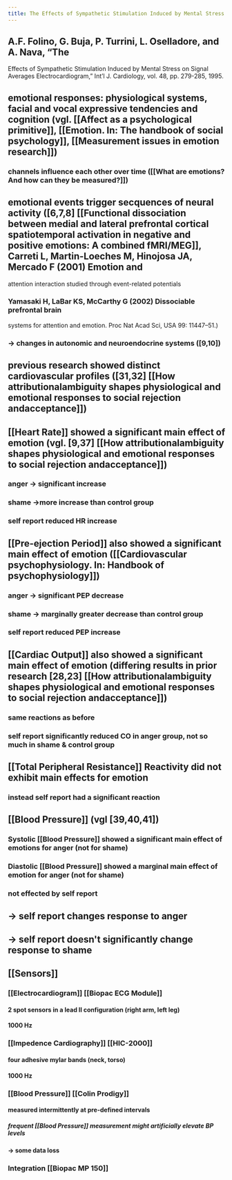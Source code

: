 ```yaml
---
title: The Effects of Sympathetic Stimulation Induced by Mental Stress on Signal Averages Electrocardiogram
---
```


## A.F. Folino, G. Buja, P. Turrini, L. Oselladore, and A. Nava, “The
Effects of Sympathetic Stimulation Induced by Mental Stress on
Signal Averages Electrocardiogram,” Int’l J. Cardiology, vol. 48,
pp. 279-285, 1995.
## emotional responses: physiological systems, facial and vocal expressive tendencies and cognition (vgl. [[Affect as a psychological primitive]], [[Emotion. In: The handbook of social psychology]], [[Measurement issues in emotion research]])
### channels influence each other over time ([[What are emotions? And how can they be measured?]])
## emotional events trigger secquences of neural activity ([6,7,8] [[Functional dissociation between medial and lateral prefrontal cortical spatiotemporal activation in negative and positive emotions: A combined fMRI/MEG]], Carreti L, Martin-Loeches M, Hinojosa JA, Mercado F (2001) Emotion and
attention interaction studied through event-related potentials
### Yamasaki H, LaBar KS, McCarthy G (2002) Dissociable prefrontal brain
systems for attention and emotion. Proc Nat Acad Sci, USA 99: 11447–51.)
### -> changes in autonomic and neuroendocrine systems ([9,10])
## previous research showed distinct cardiovascular profiles ([31,32] [[How attributionalambiguity shapes physiological and emotional responses to social rejection andacceptance]])
## [[Heart Rate]] showed a significant main effect of emotion (vgl. [9,37] [[How attributionalambiguity shapes physiological and emotional responses to social rejection andacceptance]])
### anger -> significant increase
### shame ->more  increase than control group
### self report reduced HR increase
## [[Pre-ejection Period]] also showed a significant main effect of emotion ([[Cardiovascular psychophysiology. In: Handbook of psychophysiology]])
### anger -> significant PEP decrease
### shame -> marginally greater decrease than control group
### self report reduced PEP increase
## [[Cardiac Output]] also showed a significant main effect of emotion (differing results in prior research [28,23] [[How attributionalambiguity shapes physiological and emotional responses to social rejection andacceptance]])
### same reactions as before
### self report significantly reduced CO in anger group, not so much in shame & control group
## [[Total Peripheral Resistance]] Reactivity did not exhibit main effects for emotion
### instead self report had a significant reaction
## [[Blood Pressure]] (vgl [39,40,41])
### Systolic [[Blood Pressure]] showed a significant main effect of emotions for anger (not for shame)
### Diastolic [[Blood Pressure]] showed a marginal main effect of emotion for anger (not for shame)
### not effected by self report
## -> self report changes response to anger
## -> self report doesn't significantly change response to shame
## [[Sensors]]
### [[Electrocardiogram]] [[Biopac ECG Module]]
#### 2 spot sensors in a lead II configuration (right arm, left leg)
#### 1000 Hz
### [[Impedence Cardiography]] [[HIC-2000]]
#### four adhesive mylar bands (neck, torso)
#### 1000 Hz
### [[Blood Pressure]] [[Colin Prodigy]]
#### measured intermittently at pre-defined intervals
##### frequent [[Blood Pressure]]  measurement might artificially elevate BP levels
#### -> some data loss
### Integration [[Biopac MP 150]]
